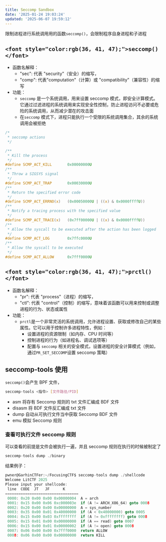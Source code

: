 ```yaml
---
title: Seccomp Sandbox
date: '2025-01-24 19:03:24'
updated: '2025-06-07 19:59:12'
---
```

限制进程进行系统调用用的函数`seccomp()`，会限制程序自身进程和子进程

## `<font style="color:rgb(36, 41, 47);">seccomp()</font>`
+ 函数名解释：
    - "sec": 代表 "security"（安全）的缩写，
    - "comp": 代表"computation"（计算）或 "compatibility"（兼容性）的缩写
+ 功能：
    - `seccomp` 是一个系统调用，用来设置 seccomp 模式，即安全计算模式。它通过过滤进程的系统调用来实现安全性控制，防止进程访问不必要或危险的系统调用，从而减少潜在的攻击面
    - 在`seccomp` 模式下，进程只能执行一个受限的系统调用集合，其余的系统调用会被拒绝

```c
/*
 * seccomp actions
 */

/**
 * Kill the process
 */
#define SCMP_ACT_KILL		0x00000000U
/**
 * Throw a SIGSYS signal
 */
#define SCMP_ACT_TRAP		0x00030000U
/**
 * Return the specified error code
 */
#define SCMP_ACT_ERRNO(x)	(0x00050000U | ((x) & 0x0000ffffU))
/**
 * Notify a tracing process with the specified value
 */
#define SCMP_ACT_TRACE(x)	(0x7ff00000U | ((x) & 0x0000ffffU))
/**
 * Allow the syscall to be executed after the action has been logged
 */
#define SCMP_ACT_LOG		0x7ffc0000U
/**
 * Allow the syscall to be executed
 */
#define SCMP_ACT_ALLOW		0x7fff0000U
```

## `<font style="color:rgb(36, 41, 47);">prctl()</font>`
+ 函数名解释：
    - "pr": 代表 "process"（进程）的缩写，
    - "ctl": 代表 "control"（控制）的缩写，意味着该函数可以用来控制或调整进程的行为、状态或属性
+ 功能：
    - `prctl`是一个非常灵活的系统调用，允许进程设置、获取或修改自己的某些属性。它可以用于控制许多进程特性，例如：
        * 设置进程的资源限制（如内存、CPU 时间等）
        * 控制进程的行为（如进程名、调试选项等）
        * 配置与 `seccomp` 相关的安全模式，设置进程的安全计算模式（例如，通过`PR_SET_SECCOMP`设置 seccomp 策略）

## seccomp-tools 使用
`seccomp()`会产生 BPF 文件，

```bash
seccomp-tools <指令> [文件路径/PID]
```

+ asm  将存有 Seccomp 规则的 txt 文件汇编成 BDF 文件
+ disasm  将 BDF 文件反汇编成 txt 文件
+ dump  自动从可执行文件当中获取 Seccomp BDF 文件
+ emu   模拟 Seccomp 规则

### 查看可执行文件 seccomp 规则
可以查看的前提是文件会被执行一遍，并且 seccomp 规则在执行的时候被制定了

```c
seccomp-tools dump ./binary
```

结果例子：

```c
pwner@GarhinCTFer:~/FocusingCTF$ seccomp-tools dump ./shellcode
Welcome LitCTF 2025
Please input your shellcode:
 line  CODE  JT   JF      K
=================================
 0000: 0x20 0x00 0x00 0x00000004  A = arch
 0001: 0x15 0x00 0x06 0xc000003e  if (A != ARCH_X86_64) goto 0008
 0002: 0x20 0x00 0x00 0x00000000  A = sys_number
 0003: 0x35 0x00 0x01 0x40000000  if (A < 0x40000000) goto 0005
 0004: 0x15 0x00 0x03 0xffffffff  if (A != 0xffffffff) goto 0008
 0005: 0x15 0x01 0x00 0x00000000  if (A == read) goto 0007
 0006: 0x15 0x00 0x01 0x00000002  if (A != open) goto 0008
 0007: 0x06 0x00 0x00 0x7fff0000  return ALLOW
 0008: 0x06 0x00 0x00 0x00000000  return KILL
```

